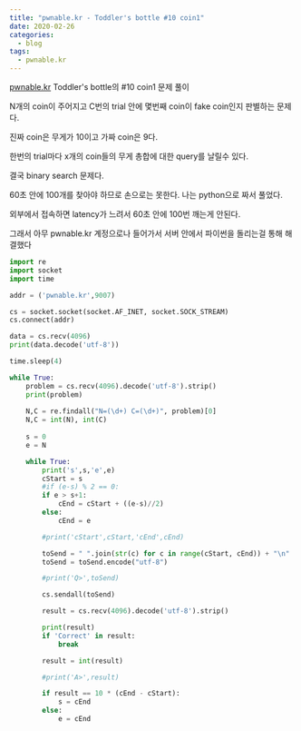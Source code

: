 ```yaml
---
title: "pwnable.kr - Toddler's bottle #10 coin1"
date: 2020-02-26
categories:
  - blog
tags:
  - pwnable.kr
---
```


[pwnable.kr][pwnable.kr] Toddler's bottle의 #10 coin1 문제 풀이

N개의 coin이 주어지고 C번의 trial 안에 몇번째 coin이 fake coin인지 판별하는 문제다.

진짜 coin은 무게가 10이고 가짜 coin은 9다.

한번의 trial마다 x개의 coin들의 무게 총합에 대한 query를 날릴수 있다.

결국 binary search 문제다.

60초 안에 100개를 찾아야 하므로 손으로는 못한다. 나는 python으로 짜서 풀었다.

외부에서 접속하면 latency가 느려서 60초 안에 100번 깨는게 안된다.

그래서 아무 pwnable.kr 계정으로나 들어가서 서버 안에서 파이썬을 돌리는걸 통해 해결했다

```python
import re
import socket
import time

addr = ('pwnable.kr',9007)

cs = socket.socket(socket.AF_INET, socket.SOCK_STREAM)
cs.connect(addr)

data = cs.recv(4096)
print(data.decode('utf-8'))

time.sleep(4)

while True:
	problem = cs.recv(4096).decode('utf-8').strip()
	print(problem)
	
	N,C = re.findall("N=(\d+) C=(\d+)", problem)[0]
	N,C = int(N), int(C)
	
	s = 0
	e = N

	while True:
		print('s',s,'e',e)
		cStart = s
		#if (e-s) % 2 == 0:
		if e > s+1:
			cEnd = cStart + ((e-s)//2)
		else:
			cEnd = e

		#print('cStart',cStart,'cEnd',cEnd)

		toSend = " ".join(str(c) for c in range(cStart, cEnd)) + "\n"
		toSend = toSend.encode("utf-8")

		#print('Q>',toSend)

		cs.sendall(toSend)

		result = cs.recv(4096).decode('utf-8').strip()

		print(result)
		if 'Correct' in result:
			break

		result = int(result)

		#print('A>',result)

		if result == 10 * (cEnd - cStart):
			s = cEnd
		else:
			e = cEnd
	
```

[pwnable.kr]: https://pwnable.kr